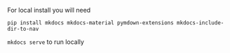 
For local install you will need

```
pip install mkdocs mkdocs-material pymdown-extensions mkdocs-include-dir-to-nav
```



`mkdocs serve` to run locally
